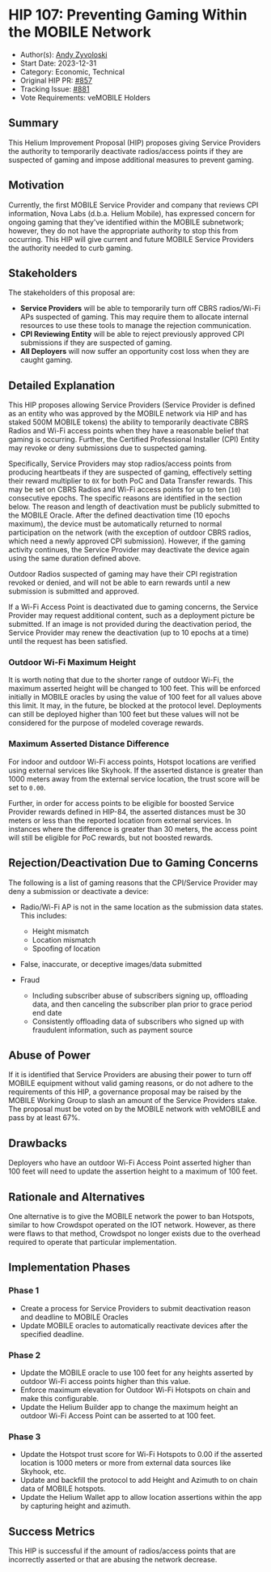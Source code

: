 # HIP 107: Preventing Gaming Within the MOBILE Network

- Author(s): [Andy Zyvoloski](https://github.com/heatedlime)
- Start Date: 2023-12-31
- Category: Economic, Technical
- Original HIP PR: [#857](https://github.com/helium/HIP/pull/857)
- Tracking Issue: [#881](https://github.com/helium/HIP/issues/881)
- Vote Requirements: veMOBILE Holders

## Summary
This Helium Improvement Proposal (HIP) proposes giving Service Providers the authority to temporarily deactivate radios/access points if they are suspected of gaming and impose additional measures to prevent gaming.


## Motivation
Currently, the first MOBILE Service Provider and company that reviews CPI information, Nova Labs (d.b.a. Helium Mobile), has expressed concern for ongoing gaming that they've identified within the MOBILE subnetwork; however, they do not have the appropriate authority to stop this from occurring. This HIP will give current and future MOBILE Service Providers the authority needed to curb gaming.

## Stakeholders
The stakeholders of this proposal are:

- **Service Providers** will be able to temporarily turn off CBRS radios/Wi-Fi APs suspected of gaming. This may require them to allocate internal resources to use these tools to manage the rejection communication.
- **CPI Reviewing Entity** will be able to reject previously approved CPI submissions if they are suspected of gaming.
- **All Deployers** will now suffer an opportunity cost loss when they are caught gaming.


## Detailed Explanation
This HIP proposes allowing Service Providers (Service Provider is defined as an entity who was approved by the MOBILE network via HIP and has staked 500M MOBILE tokens) the ability to temporarily deactivate CBRS Radios and Wi-Fi access points when they have a reasonable belief that gaming is occurring. Further, the Certified Professional Installer (CPI) Entity may revoke or deny submissions due to suspected gaming.

Specifically, Service Providers may stop radios/access points from producing heartbeats if they are suspected of gaming, effectively setting their reward multiplier to `0X` for both PoC and Data Transfer rewards. This may be set on CBRS Radios and Wi-Fi access points for up to ten (`10`) consecutive epochs. The specific reasons are identified in the section below. The reason and length of deactivation must be publicly submitted to the MOBILE Oracle. After the defined deactivation time (10 epochs maximum), the device must be automatically returned to normal participation on the network (with the exception of outdoor CBRS radios, which need a newly approved CPI submission). However, if the gaming activity continues, the Service Provider may deactivate the device again using the same duration defined above.

Outdoor Radios suspected of gaming may have their CPI registration revoked or denied, and will not be able to earn rewards until a new submission is submitted and approved.

If a Wi-Fi Access Point is deactivated due to gaming concerns, the Service Provider may request additional content, such as a deployment picture be submitted. If an image is not provided during the deactivation period, the Service Provider may renew the deactivation (up to 10 epochs at a time) until the request has been satisfied. 

### Outdoor Wi-Fi Maximum Height
It is worth noting that due to the shorter range of outdoor Wi-Fi, the maximum asserted height will be changed to 100 feet. This will be enforced initially in MOBILE oracles by using the value of 100 feet for all values above this limit. It may, in the future, be blocked at the protocol level. Deployments can still be deployed higher than 100 feet but these values will not be considered for the purpose of modeled coverage rewards.

### Maximum Asserted Distance Difference
For indoor and outdoor Wi-Fi access points, Hotspot locations are verified using external services like Skyhook. If the asserted distance is greater than 1000 meters away from the external service location, the trust score will be set to `0.00`.

Further, in order for access points to be eligible for boosted Service Provider rewards defined in HIP-84, the asserted distances must be 30 meters or less than the reported location from external services. In instances where the difference is greater than 30 meters, the access point will still be eligible for PoC rewards, but not boosted rewards.


## Rejection/Deactivation Due to Gaming Concerns
The following is a list of gaming reasons that the CPI/Service Provider may deny a submission or deactivate a device:

- Radio/Wi-Fi AP is not in the same location as the submission data states. This includes:
    - Height mismatch
    - Location mismatch
    - Spoofing of location

- False, inaccurate, or deceptive images/data submitted

- Fraud
    - Including subscriber abuse of subscribers signing up, offloading data, and then canceling the subscriber plan prior to grace period end date
    - Consistently offloading data of subscribers who signed up with fraudulent information, such as payment source


## Abuse of Power
If it is identified that Service Providers are abusing their power to turn off MOBILE equipment without valid gaming reasons, or do not adhere to the requirements of this HIP, a governance proposal may be raised by the MOBILE Working Group to slash an amount of the Service Providers stake. The proposal must be voted on by the MOBILE network with veMOBILE and pass by at least 67%.

## Drawbacks

Deployers who have an outdoor Wi-Fi Access Point asserted higher than 100 feet will need to update the assertion height to a maximum of 100 feet.

## Rationale and Alternatives
One alternative is to give the MOBILE network the power to ban Hotspots, similar to how Crowdspot operated on the IOT network. However, as there were flaws to that method, Crowdspot no longer exists due to the overhead required to operate that particular implementation.

## Implementation Phases

### Phase 1

* Create a process for Service Providers to submit deactivation reason and deadline to MOBILE Oracles
* Update MOBILE oracles to automatically reactivate devices after the specified deadline.

### Phase 2

* Update the MOBILE oracle to use 100 feet for any heights asserted by outdoor Wi-Fi access points higher than this value.
* Enforce maximum elevation for Outdoor Wi-Fi Hotspots on chain and make this configurable.
* Update the Helium Builder app to change the maximum height an outdoor Wi-Fi Access Point can be asserted to at 100 feet.

### Phase 3

* Update the Hotspot trust score for Wi-Fi Hotspots to 0.00 if the asserted location is 1000 meters or more from external data sources like Skyhook, etc.
* Update and backfill the protocol to add Height and Azimuth to on chain data of MOBILE hotspots.
* Update the Helium Wallet app to allow location assertions within the app by capturing height and azimuth.

## Success Metrics
This HIP is successful if the amount of radios/access points that are incorrectly asserted or that are abusing the network decrease.
